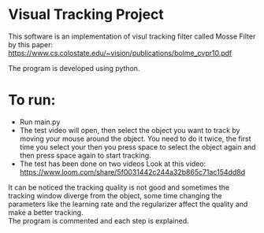 # Visual Tracking Project
This software is an implementation of visul tracking filter called Mosse Filter by this paper: <br> 
https://www.cs.colostate.edu/~vision/publications/bolme_cvpr10.pdf <br> 

The program is developed using python. <br> 
# To run: <br> 
- Run main.py
- The test video will open, then select the object you want to track by moving your mouse around the object. You need to do it twice, the first time you select your  then you press space to select the object again and then press space again to start tracking. 
- The test has been done on two videos Look at this video: <br>
https://www.loom.com/share/5f0031442c244a32b865c71ac154dd8d <br> 

It can be noticed the tracking quality is not good and sometimes the tracking window diverge from the object, some time changing the parameters like the learning rate and the regularizer affect the quality and make a better tracking. <br> 
The program is commented and each step is explained.
